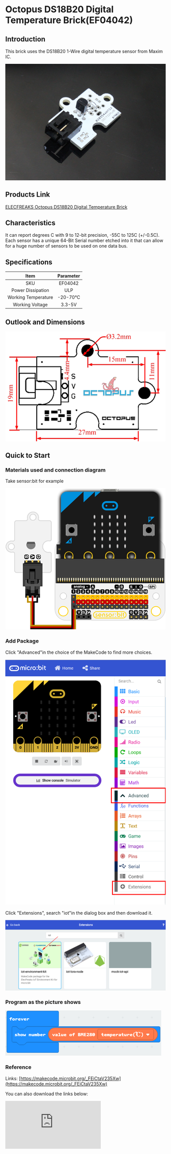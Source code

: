 # Octopus DS18B20 Digital Temperature Brick(EF04042)

## Introduction

This brick uses the DS18B20 1-Wire digital temperature sensor from Maxim IC.

 ![](./images/c8DrDnH.jpg)


## Products Link

[ELECFREAKS Octopus DS18B20 Digital Temperature Brick](https://shop.elecfreaks.com/products/elecfreaks-octopus-ds18b20-digital-temperature-brick?_pos=1&_sid=34036b630&_ss=r)

## Characteristics

 It can report degrees C with 9 to 12-bit precision, -55C to 125C (+/-0.5C). Each sensor has a unique 64-Bit Serial number etched into it that can allow for a huge number of sensors to be used on one data bus.

## Specifications


Item | Parameter
:-: | :-:
SKU|EF04042
Power Dissipation|ULP
Working Temperature|-20-70℃
Working Voltage|3.3-5V

## Outlook and Dimensions

 ![](./images/Bc8O78l.jpg)

## Quick to Start


### Materials used and connection diagram

Take sensor:bit for example

 ![](./images/Sc5JwUT.png)

### Add Package

 Click "Advanced"in the choice of the MakeCode to find more choices.

 ![](./images/smtcNoB.png)

Click "Extensions", search "iot"in the dialog box and then download it.

 ![](./images/qChMeYd.png)

### Program as the picture shows

 ![](./images/kO6z0oE.png)

### Reference

Links: [https://makecode.microbit.org/_FEiCtaV235Xw](https://makecode.microbit.org/_FEiCtaV235Xw)

You can also download the links below:


<div
    style={{
        position: 'relative',
        paddingBottom: '60%',
        overflow: 'hidden',
    }}
>
    <iframe
        src="https://makecode.microbit.org/_FEiCtaV235Xw"
        frameborder="0"
        sandbox="allow-popups allow-forms allow-scripts allow-same-origin"
        style={{
            position: 'absolute',
            width: '100%',
            height: '100%',
        }}
    />
</div>


### Result
 The current temperature is showing on the micro:bit.

## Relevant Cases


## Technique Files
